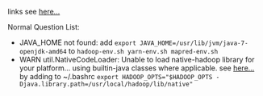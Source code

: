 links see [here...](http://www.powerxing.com/install-hadoop/)

Normal Question List:
- JAVA_HOME not found: add `export JAVA_HOME=/usr/lib/jvm/java-7-openjdk-amd64` to `hadoop-env.sh yarn-env.sh mapred-env.sh`
- WARN util.NativeCodeLoader: Unable to load native-hadoop library for your platform... using builtin-java classes where applicable. see [here...](http://stackoverflow.com/questions/19943766/hadoop-unable-to-load-native-hadoop-library-for-your-platform-warning)
by adding to ~/.bashrc ` export HADOOP_OPTS="$HADOOP_OPTS -Djava.library.path=/usr/local/hadoop/lib/native" `
